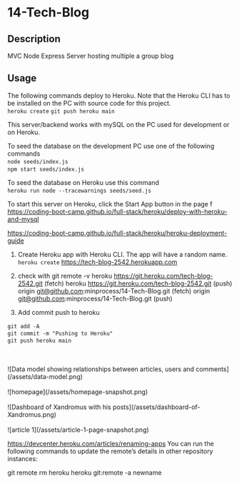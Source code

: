 # 14-Tech-Blog
## Description
MVC Node Express Server hosting multiple a group blog

## Usage
The following commands deploy to Heroku. Note that the Heroku CLI has to be installed on the PC with source code for this project.  
`heroku create`
`git push heroku main`

This server/backend works with mySQL on the PC used for development or on Heroku.

To seed the database on the development PC use one of the following commands  
`node seeds/index.js`  
`npm start seeds/index.js`

To seed the database on Heroku use this command  
`heroku run node --tracewarnings seeds/seed.js`

To start this server on Heroku, click the Start App button in the page f
https://coding-boot-camp.github.io/full-stack/heroku/deploy-with-heroku-and-mysql

https://coding-boot-camp.github.io/full-stack/heroku/heroku-deployment-guide
1. Create Heroku app with Heroku CLI. The app will have a random name. `heroku create`
https://tech-blog-2542.herokuapp.com


2. check with git remote -v
heroku  https://git.heroku.com/tech-blog-2542.git (fetch)
heroku  https://git.heroku.com/tech-blog-2542.git (push)
origin  git@github.com:minprocess/14-Tech-Blog.git (fetch)
origin  git@github.com:minprocess/14-Tech-Blog.git (push)
3. Add commit push to heroku
````
git add -A
git commit -m "Pushing to Heroku"
git push heroku main
````
<br>
<br>
![Data model showing relationships between articles, users and comments](/assets/data-model.png)
<br>
<br>
![homepage](/assets/homepage-snapshot.png)  
<br>
<br>
![Dashboard of Xandromus with his posts](/assets/dashboard-of-Xandromus.png)
<br>
<br>
![article 1](/assets/article-1-page-snapshot.png)  



https://devcenter.heroku.com/articles/renaming-apps
You can run the following commands to update the remote’s details in other repository instances:

git remote rm heroku
heroku git:remote -a newname
